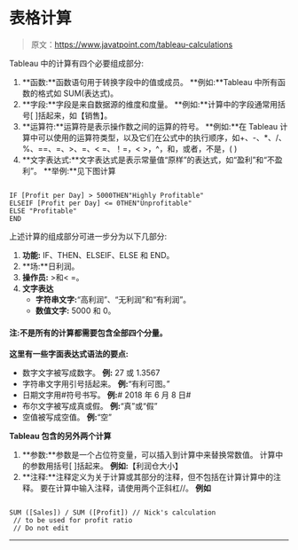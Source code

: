 # 表格计算

> 原文：<https://www.javatpoint.com/tableau-calculations>

Tableau 中的计算有四个必要组成部分:

1.  **函数:**函数语句用于转换字段中的值或成员。
    **例如:**Tableau 中所有函数的格式如 SUM(表达式)。
2.  **字段:**字段是来自数据源的维度和度量。
    **例如:**计算中的字段通常用括号[ ]括起来，如【销售】。
3.  **运算符:**运算符是表示操作数之间的运算的符号。
    **例如:**在 Tableau 计算中可以使用的运算符类型，以及它们在公式中的执行顺序，如+、-、*、/、%、==、=、>、=、< =、！=，< >，^，和，或者，不是，( )
4.  **文字表达式:**文字表达式是表示常量值“原样”的表达式，如“盈利”和“不盈利”。
    **举例:**见下图计算

```

IF [Profit per Day] > 5000THEN"Highly Profitable"
ELSEIF [Profit per Day] <= 0THEN"Unprofitable"
ELSE "Profitable"
END

```

上述计算的组成部分可进一步分为以下几部分:

1.  **功能:** IF、THEN、ELSEIF、ELSE 和 END。
2.  **场:**日利润。
3.  **操作员:** >和< =。
4.  **文字表达**
    *   **字符串文字:**“高利润”、“无利润”和“有利润”。
    *   **数值文字:** 5000 和 0。

#### 注:不是所有的计算都需要包含全部四个分量。

**这里有一些字面表达式语法的要点:**

*   数字文字被写成数字。
    **例:** 27 或 1.3567
*   字符串文字用引号括起来。
    **例:**“有利可图。”
*   日期文字用#符号书写。
    **例:**# 2018 年 6 月 8 日#
*   布尔文字被写成真或假。
    **例:**“真”或“假”
*   空值被写成空值。
    **例:**“空”

**Tableau 包含的另外两个计算**

1.  **参数:**参数是一个占位符变量，可以插入到计算中来替换常数值。
    计算中的参数用括号[ ]括起来。
    **例如:**【利润仓大小】
2.  **注释:**注释定义为关于计算或其部分的注释，但不包括在计算计算中的注释。
    要在计算中输入注释，请使用两个正斜杠//。
    **例如**

```

SUM ([Sales]) / SUM ([Profit]) // Nick's calculation
 // to be used for profit ratio
 // Do not edit 

```

* * *